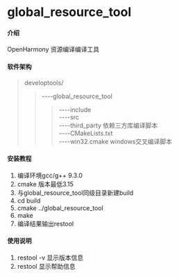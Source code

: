 # global_resource_tool

#### 介绍
OpenHarmony 资源编译编译工具

#### 软件架构
>developtools/   
>>----global_resource_tool
>>>----include  
>>>----src  
>>>----third_party 依赖三方库编译脚本  
>>>----CMakeLists.txt  
>>>----win32.cmake windows交叉编译脚本  


#### 安装教程

1.  编译环境gcc/g++ 9.3.0
2.  cmake 版本最低3.15
3.  与global_resource_tool同级目录新建build
4.  cd build
5.  cmake ../global_resource_tool
6.  make
7.  编译结果输出restool

#### 使用说明

1.  restool -v 显示版本信息
2.  restool 显示帮助信息
